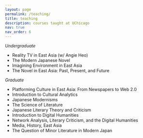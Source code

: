 ```yaml
---
layout: page
permalink: /teaching/
title: teaching
description: courses taught at UChicago
nav: true
nav_order: 6
---
```


*Undergraduate*

- Reality TV in East Asia (w/ Angie Heo)
- The Modern Japanese Novel
- Imagining Environment in East Asia
- The Novel in East Asia: Past, Present, and Future

*Graduate*

- Platforming Culture in East Asia: From Newspapers to Web 2.0
- Introduction to Cultural Analytics
- Japanese Modernisms
- The Science of Literature
- Japanese Literary Theory and Criticism
- Introduction to Digital Humanities
- Network Analysis, Literary Criticism, and the Digital Humanities
- Media, History, East Asia
- The Question of Minor Literature in Modern Japan
